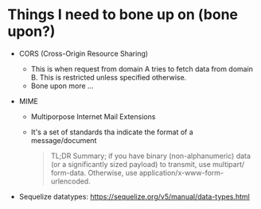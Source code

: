 # Things I need to bone up on (bone upon?)

- CORS (Cross-Origin Resource Sharing)
    - This is when request from domain A tries to fetch data from domain B.  This is restricted unless specified otherwise.
    - Bone upon more ...

- MIME
  - Multiporpose Internet Mail Extensions
  - It's a set of standards tha indicate the format of a message/document

    >   TL;DR
    > Summary; if you have binary (non-alphanumeric) data (or a significantly sized payload) to transmit, use multipart/  form-data. Otherwise, use application/x-www-form-urlencoded.

- Sequelize datatypes:
    https://sequelize.org/v5/manual/data-types.html